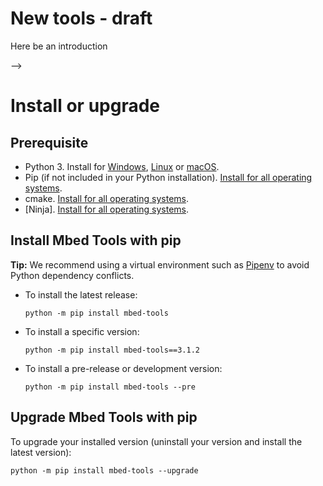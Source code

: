 # New tools - draft

<!--well this is a disaster-->

Here be an introduction
<!--The new Mbed Tools

The existing [Mbed Tools](https://pypi.org/project/mbed-cli/) have a number of limitations. Please refer to the [blog](Blog from Jaeden) for additional information. Due to those limitations, legacy Mbed Tools cannot be extended to support cmake based build system, without additional maintenance overhead. Therefore we took the drastic decision to rewrite the tools [Mbed Tools](https://pypi.org/project/mbed-tools/) (being sure to leverage existing open source tools as far as possible to reduce maintenance costs).

Current plan is to roll-out new [Mbed Tools](https://pypi.org/project/mbed-tools/) with Mbed OS 7.0 release which will contain the cmake related changes. The new [Mbed Tools](https://pypi.org/project/mbed-tools/) will not support Mbed OS versions prior to 7.x. Therefore new [Mbed Tools](https://pypi.org/project/mbed-tools/) **MUST** be used to build Mbed OS 7.x. The "legacy" [Mbed Tools](https://pypi.org/project/mbed-cli/) **MUST** be used to build Mbed OS versions prior to Mbed OS 7.x. It'll be possible to run both `mbed-cli` and `mbedtools` side-by-side without any python virtual environment. But we strongly recommend running `mbedtools` in virtual environment created with [pipenv](https://pypi.org/project/pipenv/).

<!--the blog says "The new tools will support only the forthcoming Mbed OS 6 and versions that follow. Mbed 5.x users should continue using the existing legacy tools." whereas the text here says 7.x and newer. Which is it?-->
-->

# Install or upgrade

## Prerequisite

- Python 3. Install for [Windows](https://docs.python.org/3/using/windows.html), [Linux](https://docs.python.org/3/using/unix.html) or [macOS](https://docs.python.org/3/using/mac.html).
- Pip (if not included in your Python installation). [Install for all operating systems](https://pip.pypa.io/en/stable/installing/).
- cmake. [Install for all operating systems](https://cmake.org/install/).
- [Ninja]. [Install for all operating systems](https://github.com/ninja-build/ninja/wiki/Pre-built-Ninja-packages).

## Install Mbed Tools with pip

<span class="tips">**Tip:** We recommend using a virtual environment such as [Pipenv](https://github.com/pypa/pipenv/blob/master/README.md) to avoid Python dependency conflicts.</span>

- To install the latest release:

    ```
    python -m pip install mbed-tools
    ```
- To install a specific version:

    ```
    python -m pip install mbed-tools==3.1.2
    ```

- To install a pre-release or development version:

    ```
    python -m pip install mbed-tools --pre
    ```

## Upgrade Mbed Tools with pip

To upgrade your installed version (uninstall your version and install the latest version):

```
python -m pip install mbed-tools --upgrade
```
